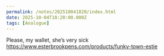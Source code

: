 ```yaml
---
permalink: /notes/202510041820/index.html
date: 2025-10-04T18:20:00.000Z
tags: [Analogue]
---
```


Please, my wallet, she’s very sick https://www.esterbrookpens.com/products/funky-town-estie